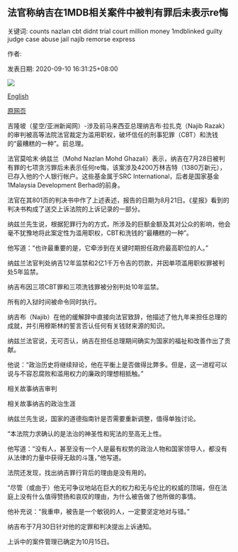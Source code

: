 ## 法官称纳吉在1MDB相关案件中被判有罪后未表示re悔

关键词: counts nazlan cbt didnt trial court million money 1mdblinked guilty judge case abuse jail najib remorse express

作者: 

发表日期: 2020-09-10 16:31:25+08:00

![](https://www.straitstimes.com/sites/default/files/styles/x_large/public/articles/2020/09/10/yq-najib-09092024.jpg?itok=KHUT85Yo)

[English](Najib%20didn%27t%20express%20remorse%20after%20being%20found%20guilty%20in%201MDB-linked%20case%2C%20says%20trial%20judge.md)

[原网页](https://www.straitstimes.com/asia/se-asia/najib-didnt-express-remorse-after-being-found-guilty-in-1mdb-linked-case-says-malaysia)

吉隆坡（星空/亚洲新闻网）-涉及前马来西亚总理纳吉布·拉扎克（Najib Razak）的审判被高等法院法官裁定为滥用职权，破坏信任的刑事犯罪（CBT）和洗钱的“最糟糕的一种”。前总理。

法官莫哈末·纳兹兰（Mohd Nazlan Mohd Ghazali）表示，纳吉在7月28日被判有罪的七项贪污罪后未表示任何re悔，该案涉及4200万林吉特（1380万新元），已存入他的个人银行帐户。这些基金属于SRC International，后者是国家基金1Malaysia Development Berhad的前身。

法官在其801页的判决书中作了上述表述，报告的日期为8月21日。《星报》看到的判决书构成了送交上诉法院的上诉记录的一部分。

纳兹兰先生说，根据犯罪行为的方式，所涉及的巨额金额及其对公众的影响，他会毫不犹豫地将此案定性为滥用职权，CBT和洗钱的“最糟糕的一种”。

他写道：“也许最重要的是，它牵涉到在关键时期担任政府最高职位的人。”

纳兹兰法官判处纳吉12年监禁和2亿1千万令吉的罚款，并因单项滥用职权罪被判处5年监禁。

纳吉布因三项CBT罪和三项洗钱罪被分别判处10年监禁。

所有的入狱时间被命令同时执行。

纳吉布（Najib）在他的缓解辞中直接向法官致辞，他描述了他九年来担任总理的成就，并引用穆斯林的誓言否认任何有关钱财来源的知识。

纳兹兰法官说，无可否认，纳吉在担任总理期间确实为国家的福祉和改善作出了贡献。

他说：“政治历史将继续辩论，他在平衡上是否做得比弊多。但是，这一进程可以说与不容忍腐败和滥用权力的廉政的理想相抵触。”

相关故事纳吉审判

相关故事纳吉的政治生涯

纳兹兰先生说，国家的道德指南针是否需要重新调整，值得单独讨论。

“本法院力求确认的是法治的神圣性和宪法的至高无上性。

他写道：“没有人，甚至没有一个人是最有权势的政治人物和国家领导人，都没有从法律的力量中获得无敌的斗篷，”他写道。

法院还发现，找出纳吉罪行背后的理由是没有用的。

“尽管（或由于）他无可争议地站在巨大的权力和无与伦比的权威的顶端，但在法庭上没有什么值得赞扬和哀叹的理由，为什么被告做了他所做的事情。

他补充说：“我重申，被告是一个敏锐的人，一定要坚定地对与错。”

纳吉布于7月30日针对他的定罪和判决提出上诉通知。

上诉中的案件管理已确定为10月15日。